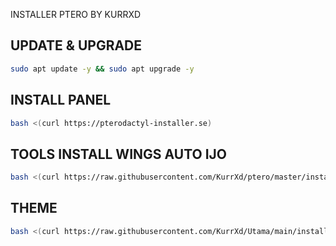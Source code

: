 INSTALLER PTERO BY KURRXD

## UPDATE & UPGRADE
```sh
sudo apt update -y && sudo apt upgrade -y
```

## INSTALL PANEL
```sh
bash <(curl https://pterodactyl-installer.se)
```

## TOOLS INSTALL WINGS AUTO IJO
```sh
bash <(curl https://raw.githubusercontent.com/KurrXd/ptero/master/install-wings.sh)
```


## THEME
```sh
bash <(curl https://raw.githubusercontent.com/KurrXd/Utama/main/install.sh)
```

